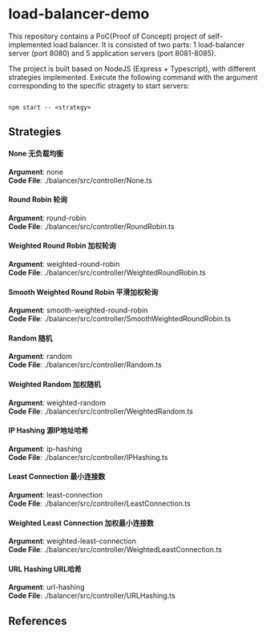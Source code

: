 # load-balancer-demo

This repository contains a PoC(Proof of Concept) project of self-implemented load balancer. It is consisted of two parts: 1 load-balancer server (port 8080) and 5 application servers (port 8081-8085). 

The project is built based on NodeJS (Express + Typescript), with different strategies implemented. Execute the following command with the argument corresponding to the specific stragety to start servers:
<pre><code>
npm start -- &lt;strategy&gt;
</code></pre>

## Strategies

#### None 无负载均衡
**Argument**: none
</br>
**Code File**: ./balancer/src/controller/None.ts

#### Round Robin 轮询
**Argument**: round-robin
</br>
**Code File**: ./balancer/src/controller/RoundRobin.ts

#### Weighted Round Robin 加权轮询
**Argument**: weighted-round-robin
</br>
**Code File**: ./balancer/src/controller/WeightedRoundRobin.ts

#### Smooth Weighted Round Robin 平滑加权轮询
**Argument**: smooth-weighted-round-robin
</br>
**Code File**: ./balancer/src/controller/SmoothWeightedRoundRobin.ts

#### Random 随机
**Argument**: random
</br>
**Code File**: ./balancer/src/controller/Random.ts

#### Weighted Random 加权随机
**Argument**: weighted-random
</br>
**Code File**: ./balancer/src/controller/WeightedRandom.ts

#### IP Hashing 源IP地址哈希
**Argument**: ip-hashing
</br>
**Code File**: ./balancer/src/controller/IPHashing.ts

#### Least Connection 最小连接数
**Argument**: least-connection
</br>
**Code File**: ./balancer/src/controller/LeastConnection.ts

#### Weighted Least Connection 加权最小连接数
**Argument**: weighted-least-connection
</br>
**Code File**: ./balancer/src/controller/WeightedLeastConnection.ts

#### URL Hashing URL哈希
**Argument**: url-hashing
</br>
**Code File**: ./balancer/src/controller/URLHashing.ts

## References
